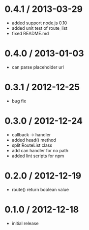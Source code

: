 # 0.4.1 / 2013-03-29

  - added support node.js 0.10
  - added unit test of route\_list
  - fixed README.md

# 0.4.0 / 2013-01-03

  - can parse placeholder url

# 0.3.1 / 2012-12-25

  - bug fix

# 0.3.0 / 2012-12-24

  - callback -> handler
  - added head() method
  - split RouteList class
  - add can handler for no path
  - added lint scripts for npm

# 0.2.0 / 2012-12-19

  - route() return boolean value

# 0.1.0 / 2012-12-18

  - initial release
